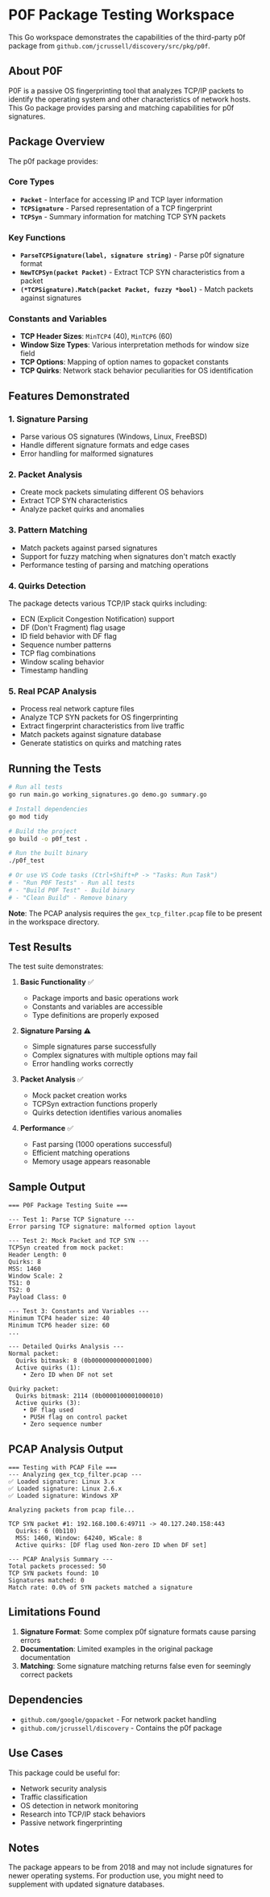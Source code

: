 # P0F Package Testing Workspace

This Go workspace demonstrates the capabilities of the third-party p0f package from `github.com/jcrussell/discovery/src/pkg/p0f`.

## About P0F

P0F is a passive OS fingerprinting tool that analyzes TCP/IP packets to identify the operating system and other characteristics of network hosts. This Go package provides parsing and matching capabilities for p0f signatures.

## Package Overview

The p0f package provides:

### Core Types

- **`Packet`** - Interface for accessing IP and TCP layer information
- **`TCPSignature`** - Parsed representation of a TCP fingerprint
- **`TCPSyn`** - Summary information for matching TCP SYN packets

### Key Functions

- **`ParseTCPSignature(label, signature string)`** - Parse p0f signature format
- **`NewTCPSyn(packet Packet)`** - Extract TCP SYN characteristics from a packet
- **`(*TCPSignature).Match(packet Packet, fuzzy *bool)`** - Match packets against signatures

### Constants and Variables

- **TCP Header Sizes**: `MinTCP4` (40), `MinTCP6` (60)
- **Window Size Types**: Various interpretation methods for window size field
- **TCP Options**: Mapping of option names to gopacket constants
- **TCP Quirks**: Network stack behavior peculiarities for OS identification

## Features Demonstrated

### 1. Signature Parsing
- Parse various OS signatures (Windows, Linux, FreeBSD)
- Handle different signature formats and edge cases
- Error handling for malformed signatures

### 2. Packet Analysis
- Create mock packets simulating different OS behaviors
- Extract TCP SYN characteristics
- Analyze packet quirks and anomalies

### 3. Pattern Matching
- Match packets against parsed signatures
- Support for fuzzy matching when signatures don't match exactly
- Performance testing of parsing and matching operations

### 4. Quirks Detection
The package detects various TCP/IP stack quirks including:
- ECN (Explicit Congestion Notification) support
- DF (Don't Fragment) flag usage
- ID field behavior with DF flag
- Sequence number patterns
- TCP flag combinations
- Window scaling behavior
- Timestamp handling

### 5. Real PCAP Analysis
- Process real network capture files
- Analyze TCP SYN packets for OS fingerprinting
- Extract fingerprint characteristics from live traffic
- Match packets against signature database
- Generate statistics on quirks and matching rates

## Running the Tests

```bash
# Run all tests
go run main.go working_signatures.go demo.go summary.go

# Install dependencies
go mod tidy

# Build the project
go build -o p0f_test .

# Run the built binary
./p0f_test

# Or use VS Code tasks (Ctrl+Shift+P -> "Tasks: Run Task")
# - "Run P0F Tests" - Run all tests
# - "Build P0F Test" - Build binary
# - "Clean Build" - Remove binary
```

**Note**: The PCAP analysis requires the `gex_tcp_filter.pcap` file to be present in the workspace directory.

## Test Results

The test suite demonstrates:

1. **Basic Functionality** ✅
   - Package imports and basic operations work
   - Constants and variables are accessible
   - Type definitions are properly exposed

2. **Signature Parsing** ⚠️
   - Simple signatures parse successfully
   - Complex signatures with multiple options may fail
   - Error handling works correctly

3. **Packet Analysis** ✅
   - Mock packet creation works
   - TCPSyn extraction functions properly
   - Quirks detection identifies various anomalies

4. **Performance** ✅
   - Fast parsing (1000 operations successful)
   - Efficient matching operations
   - Memory usage appears reasonable

## Sample Output

```
=== P0F Package Testing Suite ===

--- Test 1: Parse TCP Signature ---
Error parsing TCP signature: malformed option layout

--- Test 2: Mock Packet and TCP SYN ---
TCPSyn created from mock packet:
Header Length: 0
Quirks: 8
MSS: 1460
Window Scale: 2
TS1: 0
TS2: 0
Payload Class: 0

--- Test 3: Constants and Variables ---
Minimum TCP4 header size: 40
Minimum TCP6 header size: 60
...

--- Detailed Quirks Analysis ---
Normal packet:
  Quirks bitmask: 8 (0b0000000000001000)
  Active quirks (1):
    • Zero ID when DF not set

Quirky packet:
  Quirks bitmask: 2114 (0b0000100001000010)
  Active quirks (3):
    • DF flag used
    • PUSH flag on control packet
    • Zero sequence number
```

## PCAP Analysis Output

```
=== Testing with PCAP File ===
--- Analyzing gex_tcp_filter.pcap ---
✅ Loaded signature: Linux 3.x
✅ Loaded signature: Linux 2.6.x  
✅ Loaded signature: Windows XP

Analyzing packets from pcap file...

TCP SYN packet #1: 192.168.100.6:49711 -> 40.127.240.158:443
  Quirks: 6 (0b110)
  MSS: 1460, Window: 64240, WScale: 8
  Active quirks: [DF flag used Non-zero ID when DF set]

--- PCAP Analysis Summary ---
Total packets processed: 50
TCP SYN packets found: 10
Signatures matched: 0
Match rate: 0.0% of SYN packets matched a signature
```

## Limitations Found

1. **Signature Format**: Some complex p0f signature formats cause parsing errors
2. **Documentation**: Limited examples in the original package documentation
3. **Matching**: Some signature matching returns false even for seemingly correct packets

## Dependencies

- `github.com/google/gopacket` - For network packet handling
- `github.com/jcrussell/discovery` - Contains the p0f package

## Use Cases

This package could be useful for:
- Network security analysis
- Traffic classification
- OS detection in network monitoring
- Research into TCP/IP stack behaviors
- Passive network fingerprinting

## Notes

The package appears to be from 2018 and may not include signatures for newer operating systems. For production use, you might need to supplement with updated signature databases.

